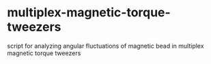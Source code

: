 # multiplex-magnetic-torque-tweezers
script for analyzing angular fluctuations of magnetic bead in multiplex magnetic torque tweezers
